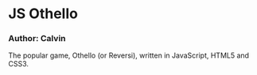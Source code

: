 <h1 id="lab---number">JS Othello</h1>
<h3 id="author-studentgroup-name">Author: Calvin</h3>

<p>The popular game, Othello (or Reversi), written in JavaScript, HTML5 and CSS3.</p>

